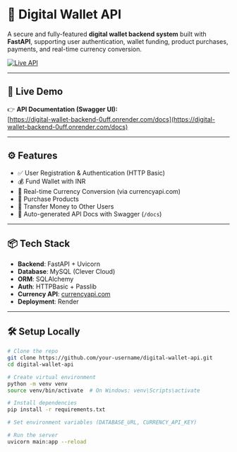 # 💸 Digital Wallet API

A secure and fully-featured **digital wallet backend system** built with **FastAPI**, supporting user authentication, wallet funding, product purchases, payments, and real-time currency conversion.

[![Live API](https://img.shields.io/badge/Live%20API-Render-blue)](https://digital-wallet-backend-0uff.onrender.com/docs)

---

## 🔗 Live Demo

👉 **API Documentation (Swagger UI):**  
[https://digital-wallet-backend-0uff.onrender.com/docs](https://digital-wallet-backend-0uff.onrender.com/docs)

---

## ⚙️ Features

- ✅ User Registration & Authentication (HTTP Basic)
- 💰 Fund Wallet with INR
- 🔁 Real-time Currency Conversion (via currencyapi.com)
- 🛒 Purchase Products
- 💸 Transfer Money to Other Users
- 📄 Auto-generated API Docs with Swagger (`/docs`)

---

## 📦 Tech Stack

- **Backend**: FastAPI + Uvicorn
- **Database**: MySQL (Clever Cloud)
- **ORM**: SQLAlchemy
- **Auth**: HTTPBasic + Passlib
- **Currency API**: [currencyapi.com](https://currencyapi.com/)
- **Deployment**: Render

---

## 🛠️ Setup Locally

```bash
# Clone the repo
git clone https://github.com/your-username/digital-wallet-api.git
cd digital-wallet-api

# Create virtual environment
python -m venv venv
source venv/bin/activate  # On Windows: venv\Scripts\activate

# Install dependencies
pip install -r requirements.txt

# Set environment variables (DATABASE_URL, CURRENCY_API_KEY)

# Run the server
uvicorn main:app --reload
